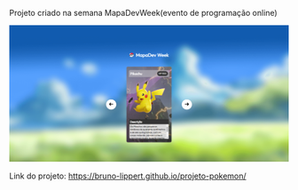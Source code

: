 Projeto criado na semana MapaDevWeek(evento de programação online)

<img src="imgSite.png" alt="projeto-pokemon">

Link do projeto: https://bruno-lippert.github.io/projeto-pokemon/